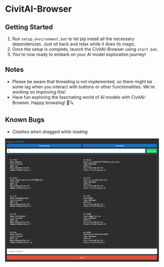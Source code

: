 # CivitAI-Browser

## Getting Started

1. Run `setup_environment.bat` to let pip install all the necessary dependencies. Just sit back and relax while it does its magic.
2. Once the setup is complete, launch the CivitAI-Browser using `start.bat`.
3. You're now ready to embark on your AI model exploration journey!

## Notes

- Please be aware that threading is not implemented, so there might be some lag when you interact with buttons or other functionalities. We're working on improving this!
- Have fun exploring the fascinating world of AI models with CivitAI-Browser. Happy browsing! 🤖🔍

## Known Bugs

- *Crashes when dragged while loading*


![Screenshot](stuff/Tool_screenshot.png)